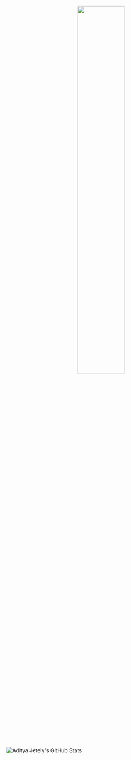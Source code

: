 <p align="center">
<img src="https://media.giphy.com/media/xT3i1acWS2AQRKHgZi/giphy.gif" width=50% />
</p>


![Aditya Jetely's GitHub Stats](https://github-readme-stats.vercel.app/api?username=AdityaJ7&show_icons=true&hide_border=true)
